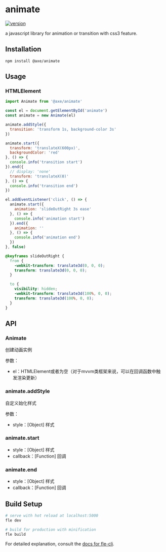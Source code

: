 # animate

[![version](https://img.shields.io/npm/v/@axe/animate.svg)](https://www.npmjs.org/package/@axe/animate)

a javascript library for animation or transition with css3 feature.

## Installation

```console
npm install @axe/animate
```

## Usage

### HTMLElement

```js
import Animate from '@axe/animate'

const el = document.getElementById('animate')
const animate = new Animate(el)

animate.addStyle({
  transition: 'transform 1s, background-color 3s'
})

animate.start({
  transform: 'translateX(600px)',
  backgroundColor: 'red'
}, () => {
  console.info('transition start')
}).end({
  // display: 'none'
  transform: 'translateX(0)'
}, () => {
  console.info('transition end')
})

el.addEventListener('click', () => {
  animate.start({
    animation: 'slideOutRight 3s ease'
  }, () => {
    console.info('animation start')
  }).end({
    animation: ''
  }, () => {
    console.info('animation end')
  })
}, false)
```

```css
@keyframes slideOutRight {
  from {
    -webkit-transform: translate3d(0, 0, 0);
    transform: translate3d(0, 0, 0);
  }

  to {
    visibility: hidden;
    -webkit-transform: translate3d(100%, 0, 0);
    transform: translate3d(100%, 0, 0);
  }
}
```

## API

### Animate

创建动画实例

参数：

* el：HTMLElement或者为空（对于mvvm类框架来说，可以在回调函数中触发渲染更新）

### animate.addStyle

自定义始化样式

参数：

* style：[Object] 样式

### animate.start

* style：[Object] 样式
* callback：[Function] 回调

### animate.end

* style：[Object] 样式
* callback：[Function] 回调

## Build Setup

``` bash
# serve with hot reload at localhost:5000
fle dev

# build for production with minification
fle build
```

For detailed explanation, consult the [docs for fle-cli](https://www.npmjs.com/package/fle-cli).
